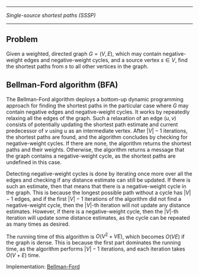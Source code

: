 ____________________________________
*Single-source shortest paths (SSSP)*
____________________________________

## Problem

Given a weighted, directed graph $G = (V,E)$, which may contain negative-weight edges and negative-weight cycles, and a source vertex $s \in V$, find the shortest paths from $s$ to all other vertices in the graph.

## Bellman-Ford algorithm (BFA)

The Bellman-Ford algorithm deploys a bottom-up dynamic programming approach for finding the shortest paths in the particular case where $G$ may contain negative edges and negative-weight cycles. It works by repeatedly relaxing all the edges of the graph. Such a relaxation of an edge $(u,v)$ consists of potentially updating the shortest path estimate and current predecessor of $v$ using $u$ as an intermediate vertex. After $|V|-1$ iterations, the shortest paths are found, and the algorithm concludes by checking for negative-weight cycles. If there are none, the algorithm returns the shortest paths and their weights. Otherwise, the algorithm returns a message that the graph contains a negative-weight cycle, as the shortest paths are undefined in this case.

Detecting negative-weight cycles is done by iterating once more over all the edges and checking if any distance estimate can still be updated. If there is such an estimate, then that means that there is a negative-weight cycle in the graph. This is because the longest possible path without a cycle has $|V|-1$ edges, and if the first $|V|-1$ iterations of the algorithm did not find a negative-weight cycle, then the $|V|$-th iteration will not update any distance estimates. However, if there is a negative-weight cycle, then the $|V|$-th iteration will update some distance estimates, as the cycle can be repeated as many times as desired.

The running time of this algorithm is $O(V^2 + VE)$, which becomes $O(VE)$ if the graph is dense. This is because the first part dominates the running time, as the algorithm performs $|V|-1$ iterations, and each iteration takes $O(V + E)$ time.

Implementation: [Bellman-Ford](https://github.com/pl3onasm/AADS/tree/main/algorithms/graphs/SSSP-bellman/bfa.c)

